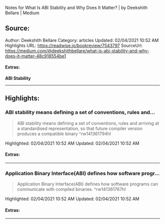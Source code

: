 Notes for What Is ABI Stability and Why Does It Matter? | by Deekshith Bellare | Medium

## Source:
Author: Deekshith Bellare
Category: articles
Updated: 02/04/2021 10:52 AM
Highlights URL: https://readwise.io/bookreview/7543797
SourceUrl: https://medium.com/@deekshithbellare/what-is-abi-stability-and-why-does-it-matter-48c918554be1


#### Extras:
**ABI Stability**



 
-----
 ## Highlights:

### ABI stability means defining a set of conventions, rules and...
>ABI stability means defining a set of conventions, rules and arriving at a standardised representation, so that future compiler version produces a compatible binary ^rw141361794hl


Highlighted: 02/04/2021 10:52 AM
Updated: 02/04/2021 10:52 AM


#### Extras:





------

### Application Binary Interface(ABI) defines how software progr...
>Application Binary Interface(ABI) defines how software programs can communicate with compiled binaries. ^rw141361767hl


Highlighted: 02/04/2021 10:52 AM
Updated: 02/04/2021 10:52 AM


#### Extras:





------

